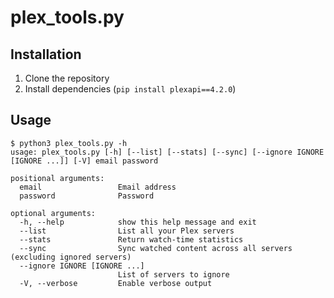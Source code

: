 # plex_tools.py

## Installation
1. Clone the repository
2. Install dependencies (`pip install plexapi==4.2.0`)

## Usage
```
$ python3 plex_tools.py -h
usage: plex_tools.py [-h] [--list] [--stats] [--sync] [--ignore IGNORE [IGNORE ...]] [-V] email password

positional arguments:
  email                 Email address
  password              Password

optional arguments:
  -h, --help            show this help message and exit
  --list                List all your Plex servers
  --stats               Return watch-time statistics
  --sync                Sync watched content across all servers (excluding ignored servers)
  --ignore IGNORE [IGNORE ...]
                        List of servers to ignore
  -V, --verbose         Enable verbose output
```